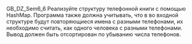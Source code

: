 GB_DZ_Sem6_6 
Реализуйте структуру телефонной книги с помощью HashMap. 
Программа также должна учитывать, что в во входной структуре будут повторяющиеся имена с разными телефонами, их необходимо считать, как одного человека с разными телефонами. Вывод должен быть отсортирован по убыванию числа телефонов. 